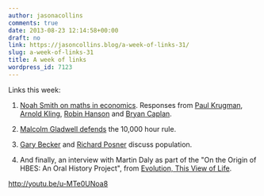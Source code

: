 ```yaml
---
author: jasonacollins
comments: true
date: 2013-08-23 12:14:58+00:00
draft: no
link: https://jasoncollins.blog/a-week-of-links-31/
slug: a-week-of-links-31
title: A week of links
wordpress_id: 7123
---
```


Links this week:



	
  1. [Noah Smith on maths in economics](http://noahpinionblog.blogspot.com.au/2013/08/a-few-words-about-math.html). Responses from [Paul Krugman](http://krugman.blogs.nytimes.com/2013/08/21/the-point-of-economath/?_r=1), [Arnold Kling](http://www.arnoldkling.com/blog/noah-smith-picks-up-the-theme/), [Robin Hanson](http://www.overcomingbias.com/2013/08/math-over-used-but-useful.html) and [Bryan Caplan](http://econlog.econlib.org/archives/2013/08/economath_fails.html).


	
  2. [Malcolm Gladwell defends](http://www.newyorker.com/online/blogs/sportingscene/2013/08/psychology-ten-thousand-hour-rule-complexity.html) the 10,000 hour rule.

	
  3. [Gary Becker](http://www.becker-posner-blog.com/2013/08/low-birth-rates-causes-consequences-and-remedies-becker.html) and [Richard Posner](http://www.becker-posner-blog.com/2013/08/does-the-world-need-more-people-posner.html) discuss population.

	
  4. And finally, an interview with Martin Daly as part of the "On the Origin of HBES: An Oral History Project", from [Evolution, This View of Life](http://www.thisviewoflife.com/index.php/magazine/articles/on-the-origin-of-human-behavior-and-evolution-society-martin-daly).


http://youtu.be/u-MTe0UNoa8


